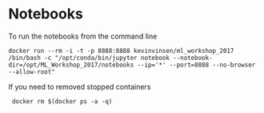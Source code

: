# Notebooks

To run the notebooks from the command line

`docker run --rm -i -t -p 8888:8888 kevinvinsen/ml_workshop_2017 /bin/bash -c "/opt/conda/bin/jupyter notebook --notebook-dir=/opt/ML_Workshop_2017/notebooks --ip='*' --port=8888 --no-browser --allow-root"`  


If you need to removed stopped containers

` docker rm $(docker ps -a -q)`
